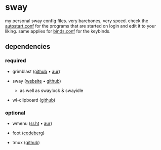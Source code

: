 # sway

my personal sway config files. very barebones, very speed.
check the [autostart.conf](./config.d/autostart.conf) for the programs that are
started on login and edit it to your liking. same applies for
[binds.conf](./config.d/binds.conf) for the keybinds.

## dependencies

### required
* grimblast ([github](https://github.com/hyprwm/contrib/blob/main/grimblast/grimblast) • [aur](https://aur.archlinux.org/packages/grimblast-git))

* sway ([website](https://swaywm.org/) • [github](https://github.com/swaywm/sway))
  * as well as swaylock & swayidle

* wl-clipboard ([github](https://github.com/bugaevc/wl-clipboard))

### optional
* wmenu ([sr.ht](https://sr.ht/~adnano/wmenu/) • [aur](https://aur.archlinux.org/packages/wmenu-git))

* foot ([codeberg](https://codeberg.org/dnkl/foot))

* tmux ([github](https://github.com/tmux/tmux/))
